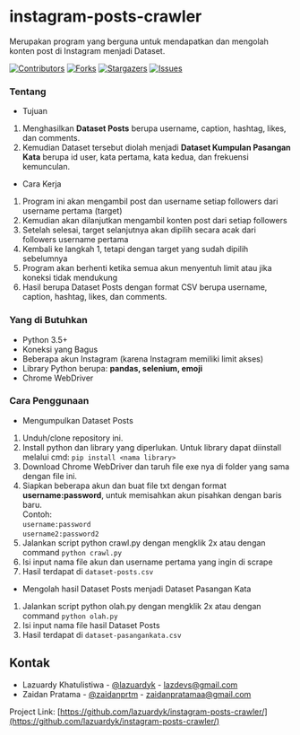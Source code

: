 # instagram-posts-crawler
Merupakan program yang berguna untuk mendapatkan dan mengolah konten post di Instagram menjadi Dataset.

[![Contributors][contributors-shield]][contributors-url]
[![Forks][forks-shield]][forks-url]
[![Stargazers][stars-shield]][stars-url]
[![Issues][issues-shield]][issues-url]

### Tentang
- Tujuan
1. Menghasilkan **Dataset Posts** berupa username, caption, hashtag, likes, dan comments.
2. Kemudian Dataset tersebut diolah menjadi **Dataset Kumpulan Pasangan Kata** berupa id user, kata pertama, kata kedua, dan frekuensi kemunculan.

- Cara Kerja<br>
1. Program ini akan mengambil post dan username setiap followers dari username pertama (target)
2. Kemudian akan dilanjutkan mengambil konten post dari setiap followers
3. Setelah selesai, target selanjutnya akan dipilih secara acak dari followers username pertama
4. Kembali ke langkah 1, tetapi dengan target yang sudah dipilih sebelumnya
5. Program akan berhenti ketika semua akun menyentuh limit atau jika koneksi tidak mendukung
6. Hasil berupa Dataset Posts dengan format CSV berupa username, caption, hashtag, likes, dan comments.



### Yang di Butuhkan
- Python 3.5+
- Koneksi yang Bagus
- Beberapa akun Instagram (karena Instagram memiliki limit akses)
- Library Python berupa: **pandas, selenium, emoji**
- Chrome WebDriver

### Cara Penggunaan
- Mengumpulkan Dataset Posts
1. Unduh/clone repository ini.
2. Install python dan library yang diperlukan. Untuk library dapat diinstall melalui cmd: ```pip install <nama library>```
3. Download Chrome WebDriver dan taruh file exe nya di folder yang sama dengan file ini.
4. Siapkan beberapa akun dan buat file txt dengan format **username:password**, untuk memisahkan akun pisahkan dengan baris baru.<br>
Contoh:<br>```username:password```<br>```username2:password2```
5. Jalankan script python crawl.py dengan mengklik 2x atau dengan command ```python crawl.py```
6. Isi input nama file akun dan username pertama yang ingin di scrape
7. Hasil terdapat di ```dataset-posts.csv```

- Mengolah hasil Dataset Posts menjadi Dataset Pasangan Kata
1. Jalankan script python olah.py dengan mengklik 2x atau dengan command ```python olah.py```
2. Isi input nama file hasil Dataset Posts
3. Hasil terdapat di ```dataset-pasangankata.csv```

## Kontak

- Lazuardy Khatulistiwa - [@lazuardyk](https://github.com/lazuardyk) - lazdevs@gmail.com
- Zaidan Pratama - [@zaidanprtm](https://github.com/zaidanprtm) - zaidanpratamaa@gmail.com

Project Link: [https://github.com/lazuardyk/instagram-posts-crawler/](https://github.com/lazuardyk/instagram-posts-crawler/)

<!-- MARKDOWN LINKS & IMAGES -->
<!-- https://www.markdownguide.org/basic-syntax/#reference-style-links -->
[contributors-shield]: https://img.shields.io/github/contributors/lazuardyk/instagram-posts-crawler.svg?style=flat-square
[contributors-url]: https://github.com/lazuardyk/instagram-posts-crawler/graphs/contributors
[forks-shield]: https://img.shields.io/github/forks/lazuardyk/instagram-posts-crawler.svg?style=flat-square
[forks-url]: https://github.com/lazuardyk/instagram-posts-crawler/network/members
[stars-shield]: https://img.shields.io/github/stars/lazuardyk/instagram-posts-crawler.svg?style=flat-square
[stars-url]: https://github.com/lazuardyk/instagram-posts-crawler/stargazers
[issues-shield]: https://img.shields.io/github/issues/lazuardyk/instagram-posts-crawler.svg?style=flat-square
[issues-url]: https://github.com/lazuardyk/instagram-posts-crawler/issues
